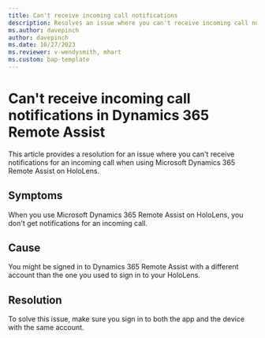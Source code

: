 ```yaml
---
title: Can't receive incoming call notifications
description: Resolves an issue where you can't receive incoming call notifications in Microsoft Dynamics 365 Remote Assist.
ms.author: davepinch
author: davepinch
ms.date: 10/27/2023
ms.reviewer: v-wendysmith, mhart
ms.custom: bap-template
---
```

# Can't receive incoming call notifications in Dynamics 365 Remote Assist

This article provides a resolution for an issue where you can't receive notifications for an incoming call when using Microsoft Dynamics 365 Remote Assist on HoloLens.

## Symptoms

When you use Microsoft Dynamics 365 Remote Assist on HoloLens, you don't get notifications for an incoming call.

## Cause

You might be signed in to Dynamics 365 Remote Assist with a different account than the one you used to sign in to your HoloLens.

## Resolution

To solve this issue, make sure you sign in to both the app and the device with the same account.
